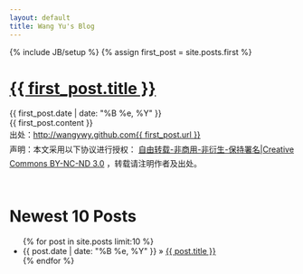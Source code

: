 ```yaml
---
layout: default
title: Wang Yu's Blog
---
```

{% include JB/setup %}
{% assign first_post = site.posts.first %}
<div id="post">
<h1> <a href = "{{ first_post.url }}">
{{ first_post.title }}
</a></h1>

<div class="authoring">
  <span>{{ first_post.date | date: "%B %e, %Y" }}</span>
</div>
{{ first_post.content }}
</div>

<div style="line-height:180%;">
  出处：<a href="{{ first_post.url }}">http://wangywy.github.com{{ first_post.url }}</a><br>
  声明：本文采用以下协议进行授权： <a href="http://creativecommons.org/licenses/by-nc-nd/3.0/deed.zh">自由转载-非商用-非衍生-保持署名|Creative Commons BY-NC-ND 3.0</a> ，转载请注明作者及出处。<br><br>
</div>

<h1> Newest 10 Posts </h1>
<ul class="posts">
  {% for post in site.posts limit:10 %}
  <li><span class="post_date">{{ post.date | date: "%B %e, %Y" }}</span> &raquo; <a href="{{ post.url }}">{{ post.title }}</a></li>
  {% endfor %}
</ul>
